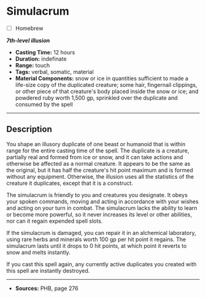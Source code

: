 # Simulacrum
- [ ] Homebrew

***7th-level illusion***
- **Casting Time:** 12 hours
- **Duration:** indefinate
- **Range:** touch
- **Tags:** verbal, somatic, material
- **Material Components:** snow or ice in quantities sufficient to made a life-size copy of the duplicated creature; some hair, fingernail clippings, or other piece of that creature's body placed inside the snow or ice; and powdered ruby worth 1,500 gp, sprinkled over the duplicate and consumed by the spell

---

## Description
You shape an illusory duplicate of one beast or humanoid that is within range for the entire casting time of the spell.
The duplicate is a creature, partially real and formed from ice or snow, and it can take actions and otherwise be affected as a normal creature.
It appears to be the same as the original, but it has half the creature's hit point maximum and is formed without any equipment.
Otherwise, the illusion uses all the statistics of the creature it duplicates, except that it is a construct.

The simulacrum is friendly to you and creatures you designate.
It obeys your spoken commands, moving and acting in accordance with your wishes and acting on your turn in combat.
The simulacrum lacks the ability to learn or become more powerful, so it never increases its level or other abilities, nor can it regain expended spell slots.

If the simulacrum is damaged, you can repair it in an alchemical laboratory, using rare herbs and minerals worth 100 gp per hit point it regains.
The simulacrum lasts until it drops to 0 hit points, at which point it reverts to snow and melts instantly.

If you cast this spell again, any currently active duplicates you created with this spell are instantly destroyed.

---

- **Sources:** PHB, page 276
